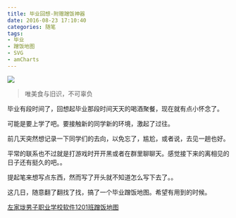```yaml
---
title: 毕业回想-附赠蹭饭神器
date: 2016-08-23 17:10:40
categories: 随笔
tags:
- 毕业
- 蹭饭地图
- SVG
- amCharts
---
```


![](http://i4.buimg.com/567571/8af70b8671fa2ae1.jpg)

<!--more-->

 <blockquote class="blockquote-center">唯美食与旧识，不可辜负</blockquote>

毕业有段时间了，回想起毕业那段时间天天的喝酒聚餐，现在就有点小怀念了。

可能是要上学了吧。要接触新的同学新的环境，激起了过往。

前几天突然想记录一下同学们的去向，以免忘了，尴尬，或者说，去见一趟也好。

平常的联系也不过就是打游戏时开开黑或者在群里聊聊天。感觉接下来的离相见的日子还有挺久的吧。。

提起笔来想写点东西，然而写了开头就不知道怎么写下去了。。

这几日，随意翻了翻找了找，搞了一个毕业蹭饭地图。希望有用到的时候。

[左家垅男子职业学校软件1201班蹭饭地图](http://peishichao.github.io/Whereyougo/index.html)